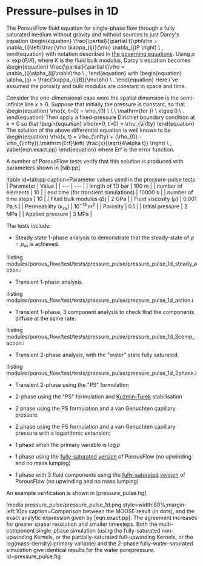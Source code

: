 # Pressure-pulses in 1D

The PorousFlow fluid equation for single-phase flow through a fully saturated medium without
gravity and without sources is just Darcy's equation
\begin{equation}
\frac{\partial}{\partial t}\phi\rho = \nabla_{i}\left(\frac{\rho
  \kappa_{ij}}{\mu} \nabla_{j}P \right) \ ,
\end{equation}
with notation described in [the governing equations](governing_equations.md).  Using $\rho \propto
\exp(P/K)$, where $K$ is the fluid bulk modulus, Darcy's equation
becomes
\begin{equation}
\frac{\partial}{\partial t}\rho = \nabla_{i}\alpha_{ij}\nabla\rho \ ,
\end{equation}
with
\begin{equation}
\alpha_{ij} = \frac{\kappa_{ij}B}{\mu\phi} \ .
\end{equation}
Here I've assumed the porosity and bulk modulus are constant in space
and time.

Consider the one-dimensional case were the spatial dimension is the
semi-infinite line $x\geq 0$.  Suppose that initially the pressure is
constant, so that
\begin{equation}
\rho(x, t=0) = \rho_{0} \ \ \ \mathrm{for }\ \ x\geq 0 \ .
\end{equation}
Then apply a fixed-pressure Dirichlet boundary condition at $x=0$ so
that
\begin{equation}
\rho(x=0, t>0) = \rho_{\infty}
\end{equation}
The solution of the above differential equation is well known to be
\begin{equation}
\rho(x, t) = \rho_{\infty} + (\rho_{0} -
\rho_{\infty})\,\mathrm{Erf}\left( \frac{x}{\sqrt{4\alpha t}} \right) \ ,
\label{eqn.exact.pp}
\end{equation}
where Erf is the error function.

A number of PorousFlow tests verify that this solution is produced with parameters shown in [tab:pp]

!table id=tab:pp caption=Parameter values used in the pressure-pulse tests
| Parameter | Value |
| --- | --- |
| length of 1D bar | 100 m |
| number of elements | 10 |
| end time (for transient simulations) | 10000 s |
| number of time steps | 10 |
| Fluid bulk modulus ($B$) | 2 GPa |
| Fluid viscosity ($\mu$) | 0.001 Pa.s |
| Permeability ($\kappa_{xx}$) | $10^{-15}\,$m$^{2}$ |
| Porosity | 0.1 |
| Initial pressure | 2 MPa |
| Applied pressure | 3 MPa |

The tests include:

- Steady state 1-phase analysis to demonstrate that the steady-state of $\rho = \rho_{\infty}$ is achieved.

!listing modules/porous_flow/test/tests/pressure_pulse/pressure_pulse_1d_steady_action.i

- Transient 1-phase analysis.

!listing modules/porous_flow/test/tests/pressure_pulse/pressure_pulse_1d_action.i

- Transient 1-phase, 3 component analysis to check that the components diffuse at the same rate.

!listing modules/porous_flow/test/tests/pressure_pulse/pressure_pulse_1d_3comp_action.i

- Transient 2-phase analysis, with the "water" state fully saturated.

!listing modules/porous_flow/test/tests/pressure_pulse/pressure_pulse_1d_2phase.i

- Transient 2-phase using the "PS" formulation

- 2-phase using the "PS" formulation and [Kuzmin-Turek](kt.md) stabilisation

- 2 phase using the PS formulation and a van Genuchten capillary pressure

- 2 phase using the PS formulation and a van Genuchten capillary pressure with a logarithmic extension;

- 1 phase when the primary variable is $\mathrm{log}\,\rho$

- 1 phase using the [fully-saturated](PorousFlowFullySaturatedDarcyFlow.md) [version](PorousFlowFullySaturatedMassTimeDerivative.md) of PorousFlow (no upwinding and no mass lumping)

- 1 phase with 3 fluid components using the [fully-saturated](PorousFlowFullySaturatedDarcyFlow.md) [version](PorousFlowFullySaturatedMassTimeDerivative.md) of PorousFlow (no upwinding and no mass lumping)

An example verification is shown in [pressure_pulse.fig].

!media pressure_pulse/pressure_pulse_1d.png style=width:80%;margin-left:10px caption=Comparison between the MOOSE result (in dots), and the exact analytic expression given by [eqn.exact.pp].  The agreement increases for greater spatial resolution and smaller timesteps.  Both the multi-component single-phase simulation (using the fully-saturated non-upwinding Kernels, or the partially-saturated full-upwinding Kernels, or the log(mass-density) primary variable) and the 2-phase fully-water-saturated simulation give identical results for the water porepressure. id=pressure_pulse.fig

